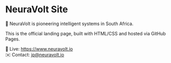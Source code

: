 # NeuraVolt Site

🚀 NeuraVolt is pioneering intelligent systems in South Africa.

This is the official landing page, built with HTML/CSS and hosted via GitHub Pages.

📍 Live: https://www.neuravolt.io  
✉️ Contact: jp@neuravolt.io
